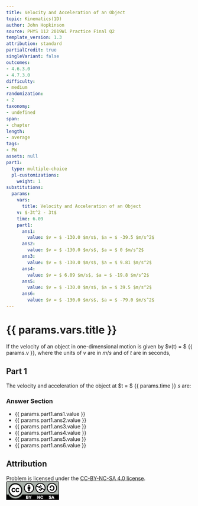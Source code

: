 ```yaml
---
title: Velocity and Acceleration of an Object
topic: Kinematics(1D)
author: John Hopkinson
source: PHYS 112 2019W1 Practice Final Q2
template_version: 1.3
attribution: standard
partialCredit: true
singleVariant: false
outcomes:
- 4.6.3.0
- 4.7.3.0
difficulty:
- medium
randomization:
- 2
taxonomy:
- undefined
span:
- chapter
length:
- average
tags:
- PW
assets: null
part1:
  type: multiple-choice
  pl-customizations:
    weight: 1
substitutions:
  params:
    vars:
      title: Velocity and Acceleration of an Object
    v: $-3t^2 - 3t$
    time: 6.09
    part1:
      ans1:
        value: $v = $ -130.0 $m/s$, $a = $ -39.5 $m/s^2$
      ans2:
        value: $v = $ -130.0 $m/s$, $a = $ 0 $m/s^2$
      ans3:
        value: $v = $ -130.0 $m/s$, $a = $ 9.81 $m/s^2$
      ans4:
        value: $v = $ 6.09 $m/s$, $a = $ -19.8 $m/s^2$
      ans5:
        value: $v = $ -130.0 $m/s$, $a = $ 39.5 $m/s^2$
      ans6:
        value: $v = $ -130.0 $m/s$, $a = $ -79.0 $m/s^2$
---
```

# {{ params.vars.title }}
If the velocity of an object in one-dimensional motion is given by $v(t) = $ {{ params.v }}, where the units of $v$ are in $m/s$ and of $t$ are in seconds,

## Part 1

The velocity and acceleration of the object at $t = $ {{ params.time }} $s$ are:

### Answer Section

- {{ params.part1.ans1.value }}
- {{ params.part1.ans2.value }}
- {{ params.part1.ans3.value }}
- {{ params.part1.ans4.value }}
- {{ params.part1.ans5.value }}
- {{ params.part1.ans6.value }}

## Attribution

Problem is licensed under the [CC-BY-NC-SA 4.0 license](https://creativecommons.org/licenses/by-nc-sa/4.0/).<br> ![The Creative Commons 4.0 license requiring attribution-BY, non-commercial-NC, and share-alike-SA license.](https://raw.githubusercontent.com/firasm/bits/master/by-nc-sa.png)